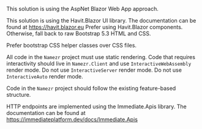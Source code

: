 This solution is using the AspNet Blazor Web App approach.

This solution is using the Havit.Blazor UI library.
The documentation can be found at https://havit.blazor.eu
Prefer using Havit.Blazor components. Otherwise, fall back to raw Bootstrap 5.3 HTML and CSS.

Prefer bootstrap CSS helper classes over CSS files.

All code in the `Namezr` project must use static rendering.
Code that requires interactivity should live in `Namezr.Client` and use `InteractiveWebAssembly` render mode.
Do not use `InteractiveServer` render mode. Do not use `InteractiveAuto` render mode.

Code in the `Namezr` project should follow the existing feature-based structure.

HTTP endpoints are implemented using the Immediate.Apis library.
The documentation can be found at https://immediateplatform.dev/docs/Immediate.Apis